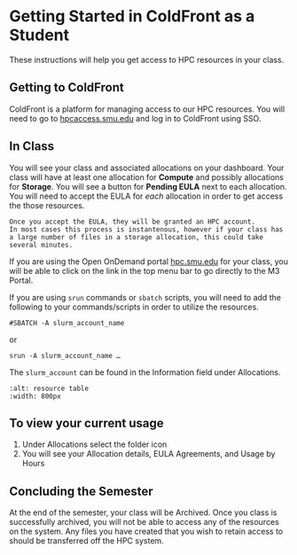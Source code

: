 # Getting Started in ColdFront as a Student

These instructions will help you get access to HPC resources in your class.

## Getting to ColdFront

ColdFront is a platform for managing access to our HPC resources. You will need to go to [hpcaccess.smu.edu](hpcaccess.smu.edu) and log in to ColdFront using SSO.

## In Class

You will see your class and associated allocations on your dashboard. 
Your class will have at least one allocation for **Compute** and possibly allocations for **Storage**. 
You will see a button for **Pending EULA** next to each allocation.
You will need to accept the EULA for *each* allocation in order to get access the those resources.

```{note}
Once you accept the EULA, they will be granted an HPC account.
In most cases this process is instantenous, however if your class has a large number of files in a storage allocation, this could take several minutes.
```

If you are using the Open OnDemand portal [hpc.smu.edu](hpc.smu.edu) for your class, you will be able to click on the link in the top menu bar to go directly to the M3 Portal.

If you are using `srun` commands or `sbatch` scripts, you will need to add the following to your commands/scripts in order to utilize the resources.

`#SBATCH -A slurm_account_name`

or

`srun -A slurm_account_name …`

The `slurm_account` can be found in the Information field under Allocations.

```{image} ../images/CF/quick_start/resource_table.png
:alt: resource table
:width: 800px
```

## To view your current usage

1.	Under Allocations select the folder icon
2.	You will see your Allocation details, EULA Agreements, and Usage by Hours


## Concluding the Semester

At the end of the semester, your class will be Archived.
Once you class is successfully archived, you will not be able to access any of the resources on the system. 
Any files you have created that you wish to retain access to should be transferred off the HPC system.
